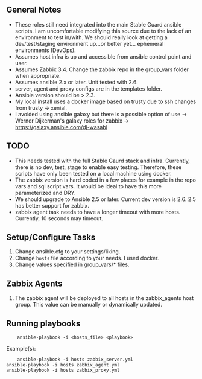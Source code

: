 General Notes
-------------

  - These roles still need integrated into the main Stable Guard ansible scripts. I am uncomfortable modifying this source due to the lack of an environment to test in/with. We should really look at getting a dev/test/staging environment up...or better yet... ephemeral environments (DevOps).
  - Assumes host infra is up and accessible from ansible control point and user.
  - Assumes Zabbix 3.4. Change the zabbix repo in the group_vars folder when appropriate.
  - Assumes ansible 2.x or later. Unit tested with 2.6.
  - server, agent and proxy configs are in the templates folder.
  - Ansible version should be > 2.3.
  - My local install uses a docker image based on trusty due to ssh changes from trusty -> xenial.
  - I avoided using ansible galaxy but there is a possible option of use -> Werner Dijkerman's galaxy roles for zabbix -> https://galaxy.ansible.com/dj-wasabi


TODO
----

  - This needs tested with the full Stable Gaurd stack and infra. Currently, there is no dev, test, stage to enable easy testing. Therefore, these scripts have only been tested on a local machine using docker.
  - The zabbix version is hard coded in a few places for example in the repo vars and sql script vars. It would be ideal to have this more parameterized and DRY.
  - We should upgrade to Ansible 2.5 or later. Current dev version is 2.6. 2.5 has better support for zabbix.
  - zabbix agent task needs to have a longer timeout with more hosts. Currently, 10 seconds may timeout.


Setup/Configure Tasks
-----

  1. Change ansible.cfg to your settings/liking.
  1. Change `hosts` file according to your needs. I used docker.
  1. Change values specified in group_vars/* files.


Zabbix Agents
------

  1. The zabbix agent will be deployed to all hosts in the zabbix_agents host group. This value can be manually or dynamically updated.


Running playbooks
-----------------

		ansible-playbook -i <hosts_file> <playbook>

Example(s):

		ansible-playbook -i hosts zabbix_server.yml
    ansible-playbook -i hosts zabbix_agent.yml
    ansible-playbook -i hosts zabbix_proxy.yml
